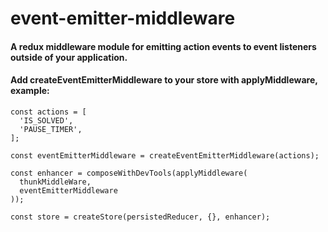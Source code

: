 # event-emitter-middleware
#### A redux middleware module for emitting action events to event listeners outside of your application.

#### Add createEventEmitterMiddleware to your store with applyMiddleware, example:

```
const actions = [
  'IS_SOLVED',
  'PAUSE_TIMER',
];

const eventEmitterMiddleware = createEventEmitterMiddleware(actions);
  
const enhancer = composeWithDevTools(applyMiddleware(
  thunkMiddleWare,
  eventEmitterMiddleware
));

const store = createStore(persistedReducer, {}, enhancer);

```
